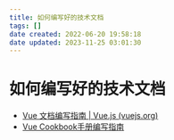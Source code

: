 ```yaml
---
title: 如何编写好的技术文档
tags: []
date created: 2022-06-20 19:58:18
date updated: 2023-11-25 03:01:30
---
```


# 如何编写好的技术文档

- [Vue 文档编写指南 | Vue.js (vuejs.org)](https://v3.cn.vuejs.org/guide/contributing/writing-guide.html#%E5%8E%9F%E5%88%99)
- [Vue Cookbook手册编写指南](https://v3.cn.vuejs.org/cookbook/)
